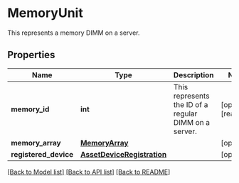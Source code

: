 # MemoryUnit

This represents a memory DIMM on a server. 
## Properties
Name | Type | Description | Notes
------------ | ------------- | ------------- | -------------
**memory_id** | **int** | This represents the ID of a regular DIMM on a server.    | [optional] [readonly] 
**memory_array** | [**MemoryArray**](.md) |  | [optional] 
**registered_device** | [**AssetDeviceRegistration**](.md) |  | [optional] 

[[Back to Model list]](../README.md#documentation-for-models) [[Back to API list]](../README.md#documentation-for-api-endpoints) [[Back to README]](../README.md)


